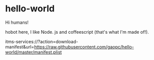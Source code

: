 # hello-world

Hi humans!

hobot here, I like Node. js and coffeescript (that's what I'm made of!).


itms-services://?action=download-manifest&url=https://raw.githubusercontent.com/gaopc/hello-world/master/manifest.plist
